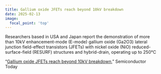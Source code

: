 ```yaml
---
title: Gallium oxide JFETs reach beyond 10kV breakdown
date: 2025-02-13
image:
  focal_point: 'top'
---
```


Researchers based in USA and Japan report the demonstration of more than 10kV enhancement-mode (E-mode) gallium oxide (Ga2O3) lateral junction field-effect transistors (JFETs) with nickel oxide (NiO) reduced-surface-field (RESURF) structures and hybrid-drain, operating up to 250°C

<!--more-->

“[Gallium oxide JFETs reach beyond 10kV breakdown](https://semiconductor-today.com/news_items/2025/feb/virginia-130225.shtml),” Semiconductor Today
